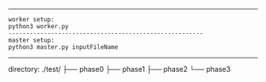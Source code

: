 -------------------------------------------------------
```
worker setup:
python3 worker.py
-------------------------------------------------------
master setup: 
python3 master.py inputFileName 
```
-------------------------------------------------------
directory:
./test/
├── phase0
├── phase1
├── phase2
└── phase3




